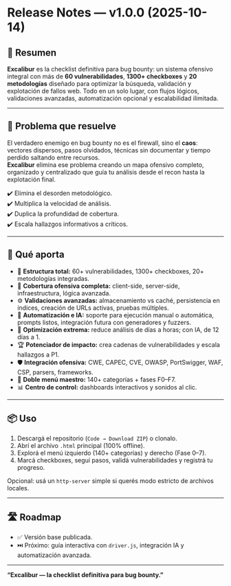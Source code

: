 # Release Notes — v1.0.0 (2025-10-14)

## 🏹 Resumen
**Excalibur** es la checklist definitiva para bug bounty: un sistema ofensivo integral con más de **60 vulnerabilidades**, **1300+ checkboxes** y **20 metodologías** diseñado para optimizar la búsqueda, validación y explotación de fallos web. Todo en un solo lugar, con flujos lógicos, validaciones avanzadas, automatización opcional y escalabilidad ilimitada.

---

## 🧠 Problema que resuelve
El verdadero enemigo en bug bounty no es el firewall, sino el **caos**: vectores dispersos, pasos olvidados, técnicas sin documentar y tiempo perdido saltando entre recursos.  
**Excalibur** elimina ese problema creando un mapa ofensivo completo, organizado y centralizado que guía tu análisis desde el recon hasta la explotación final.

✔️ Elimina el desorden metodológico.  
✔️ Multiplica la velocidad de análisis.  
✔️ Duplica la profundidad de cobertura.  
✔️ Escala hallazgos informativos a críticos.

---

## 🧰 Qué aporta
- 🧠 **Estructura total:** 60+ vulnerabilidades, 1300+ checkboxes, 20+ metodologías integradas.
- 🧪 **Cobertura ofensiva completa:** client-side, server-side, infraestructura, lógica avanzada.
- ⚙️ **Validaciones avanzadas:** almacenamiento vs caché, persistencia en índices, creación de URLs activas, pruebas múltiples.
- 🤖 **Automatización e IA:** soporte para ejecución manual o automática, prompts listos, integración futura con generadores y fuzzers.
- 🚀 **Optimización extrema:** reduce análisis de días a horas; con IA, de 12 días a 1.
- 🏆 **Potenciador de impacto:** crea cadenas de vulnerabilidades y escala hallazgos a P1.
- 🛡️ **Integración ofensiva:** CWE, CAPEC, CVE, OWASP, PortSwigger, WAF, CSP, parsers, frameworks.
- 🧭 **Doble menú maestro:** 140+ categorías + fases F0–F7.
- 📊 **Centro de control:** dashboards interactivos y sonidos al clic.

---

## 📦 Uso
1. Descargá el repositorio (`Code → Download ZIP`) o clonalo.
2. Abrí el archivo `.html` principal (100% offline).
3. Explorá el menú izquierdo (140+ categorías) y derecho (Fase 0–7).
4. Marcá checkboxes, seguí pasos, validá vulnerabilidades y registrá tu progreso.

Opcional: usá un `http-server` simple si querés modo estricto de archivos locales.

---

## 🛣️ Roadmap
- ✅ Versión base publicada.
- ⏭️ Próximo: guía interactiva con `driver.js`, integración IA y automatización avanzada.

---

**“Excalibur — la checklist definitiva para bug bounty.”**
